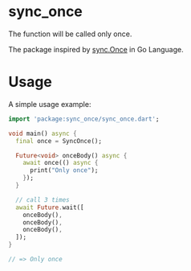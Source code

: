 # sync_once

The function will be called only once.

The package inspired by [sync.Once](https://pkg.go.dev/sync#Once) in Go Language.

# Usage

A simple usage example:

```dart
import 'package:sync_once/sync_once.dart';

void main() async {
  final once = SyncOnce();

  Future<void> onceBody() async {
    await once(() async {
      print("Only once");
    });
  }

  // call 3 times
  await Future.wait([
    onceBody(),
    onceBody(),
    onceBody(),
  ]);
}

// => Only once
```
